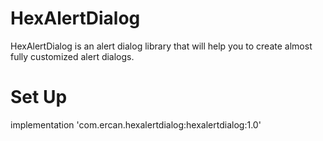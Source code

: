 # HexAlertDialog
HexAlertDialog is an alert dialog library that will help you to create almost fully customized alert dialogs.

# Set Up
implementation 'com.ercan.hexalertdialog:hexalertdialog:1.0'
